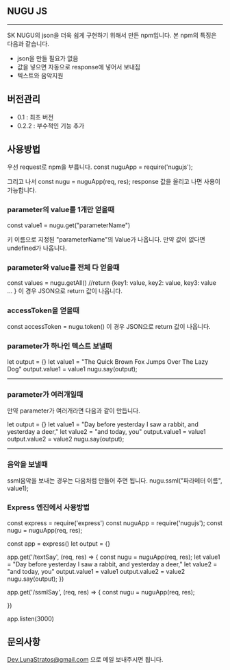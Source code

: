 ## NUGU JS ##
***

SK NUGU의 json을 더욱 쉽게 구현하기 위해서 만든 npm입니다.
본 npm의 특징은 다음과 같습니다.

* json을 만들 필요가 없음
* 값을 넣으면 자동으로 response에 넣어서 보내짐
* 텍스트와 음악지원

## 버전관리 ##

* 0.1 : 최초 버전
* 0.2.2 : 부수적인 기능 추가

## 사용방법 ##

우선 request로 npm을 부릅니다.
const nuguApp = require('nugujs');

그리고 나서
const nugu = nuguApp(req, res);
response 값을 올리고 나면 사용이 가능합니다.

### parameter의 value를 1개만 얻을때 ###

const value1 = nugu.get("parameterName")

키 이름으로 지정된 "parameterName"의 Value가 나옵니다. 만약 값이 없다면 undefined가 나옵니다.

### parameter와 value를 전체 다 얻을때 ###

const values = nugu.getAll()
//return {key1: value, key2: value, key3: value ... }
이 경우 JSON으로 return 값이 나옵니다.

### accessToken을 얻을때 ###

const accessToken = nugu.token()
이 경우 JSON으로 return 값이 나옵니다.

### parameter가 하나인 텍스트 보낼때 ###

let output = {}
let value1 = "The Quick Brown Fox Jumps Over The Lazy Dog"
output.value1 = value1
nugu.say(output);

***
### parameter가 여러개일때 ###
만약 parameter가 여러개라면 다음과 같이 만듭니다.

let output = {}
let value1 = "Day before yesterday I saw a rabbit, and yesterday a deer,"
let value2 = "and today, you"
output.value1 = value1
output.value2 = value2
nugu.say(output);

***
### 음악을 보낼때 ###
ssml음악을 보내는 경우는 다음처럼 만들어 주면 됩니다.
nugu.ssml("파라메터 이름", value1);


### Express 엔진에서 사용방법 ###

const express = require('express')
const nuguApp = require('nugujs');
const nugu = nuguApp(req, res);

const app = express()
let output = {}

app.get('/textSay',  (req, res) => {
  const nugu = nuguApp(req, res);
  let value1 = "Day before yesterday I saw a rabbit, and yesterday a deer,"
  let value2 = "and today, you"
  output.value1 = value1
  output.value2 = value2
  nugu.say(output);
})

app.get('/ssmlSay',  (req, res) => {
const nugu = nuguApp(req, res);

})

app.listen(3000)

## 문의사항 ##

Dev.LunaStratos@gmail.com 으로 메일 보내주시면 됩니다.
